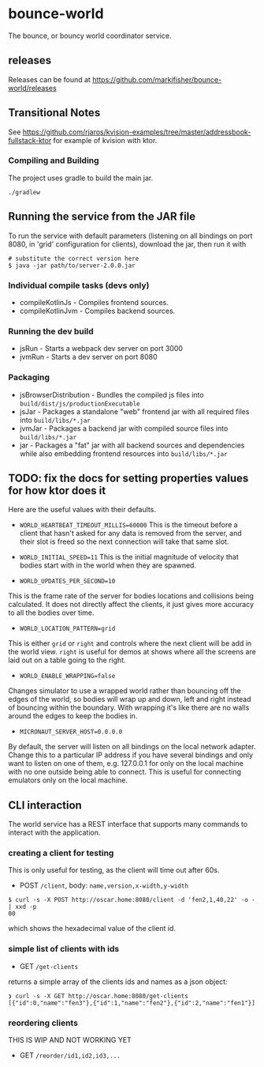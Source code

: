 # bounce-world

The bounce, or bouncy world coordinator service.

## releases

Releases can be found at https://github.com/markjfisher/bounce-world/releases

## Transitional Notes

See https://github.com/rjaros/kvision-examples/tree/master/addressbook-fullstack-ktor for example of kvision with ktor.

### Compiling and Building

The project uses gradle to build the main jar.

```
./gradlew
```
## Running the service from the JAR file

To run the service with default parameters (listening on all bindings on port 8080, in 'grid' configuration for clients), download the jar, then run it with

```shell
# substitute the correct version here
$ java -jar path/to/server-2.0.0.jar
```

### Individual compile tasks (devs only)

* compileKotlinJs - Compiles frontend sources.
* compileKotlinJvm - Compiles backend sources.

### Running the dev build

* jsRun - Starts a webpack dev server on port 3000
* jvmRun - Starts a dev server on port 8080

### Packaging

* jsBrowserDistribution - Bundles the compiled js files into `build/dist/js/productionExecutable`
* jsJar - Packages a standalone "web" frontend jar with all required files into `build/libs/*.jar`
* jvmJar - Packages a backend jar with compiled source files into `build/libs/*.jar`
* jar - Packages a "fat" jar with all backend sources and dependencies while also embedding frontend resources into `build/libs/*.jar`


## TODO: fix the docs for setting properties values for how ktor does it

Here are the useful values with their defaults.

- `WORLD_HEARTBEAT_TIMEOUT_MILLIS=60000`
This is the timeout before a client that hasn't asked for any data is removed from the server, and their
slot is freed so the next connection will take that same slot.

- `WORLD_INITIAL_SPEED=11`
This is the initial magnitude of velocity that bodies start with in the world when they are spawned.

- `WORLD_UPDATES_PER_SECOND=10`

This is the frame rate of the server for bodies locations and collisions being calculated. It does
not directly affect the clients, it just gives more accuracy to all the bodies over time.

- `WORLD_LOCATION_PATTERN=grid`

This is either `grid` or `right` and controls where the next client will be add in the world view.
`right` is useful for demos at shows where all the screens are laid out on a table going to the right.

- `WORLD_ENABLE_WRAPPING=false`

Changes simulator to use a wrapped world rather than bouncing off the edges of the world, so bodies
will wrap up and down, left and right instead of bouncing within the boundary. With wrapping it's like
there are no walls around the edges to keep the bodies in.

- `MICRONAUT_SERVER_HOST=0.0.0.0`

By default, the server will listen on all bindings on the local network adapter. Change this to a particular IP
address if you have several bindings and only want to listen on one of them, e.g. 127.0.0.1 for only on
the local machine with no one outside being able to connect. This is useful for connecting emulators only on
the local machine.

## CLI interaction

The world service has a REST interface that supports many commands to interact with the application.

### creating a client for testing

This is only useful for testing, as the client will time out after 60s.

- POST `/client`, body: `name,version,x-width,y-width`

```shell
$ curl -s -X POST http://oscar.home:8080/client -d 'fen2,1,40,22' -o - | xxd -p
00
```
which shows the hexadecimal value of the client id.

### simple list of clients with ids

- GET `/get-clients`

returns a simple array of the clients ids and names as a json object:

```
❯ curl -s -X GET http://oscar.home:8080/get-clients
[{"id":0,"name":"fen3"},{"id":1,"name":"fen2"},{"id":2,"name":"fen1"}]
```

### reordering clients

THIS IS WIP AND NOT WORKING YET

- GET `/reorder/id1,id2,id3,...`
